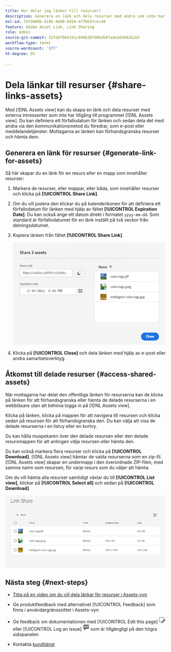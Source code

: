 ```yaml
---
title: Hur delar jag länkar till resurser?
description: Generera en länk och dela resurser med andra som inte har tillgång till programmet  [!DNL Assets view] .
exl-id: 7d7d488b-410b-4e90-bd10-4ffbb5fcec49
feature: Adobe Asset Link, Link Sharing
role: Admin
source-git-commit: 32fdbf9b4151c949b307d8bd587ade163682b2e5
workflow-type: tm+mt
source-wordcount: '377'
ht-degree: 0%

---
```


# Dela länkar till resurser {#share-links-assets}

Med [!DNL Assets view] kan du skapa en länk och dela resurser med externa intressenter som inte har tillgång till programmet [!DNL Assets view]. Du kan definiera ett förfallodatum för länken och sedan dela det med andra via den kommunikationsmetod du föredrar, som e-post eller meddelandetjänster. Mottagarna av länken kan förhandsgranska resurser och hämta dem.

## Generera en länk för resurser {#generate-link-for-assets}

Så här skapar du en länk för en resurs eller en mapp som innehåller resurser:

1. Markera de resurser, eller mappar, eller båda, som innehåller resurser och klicka på **[!UICONTROL Share Link]**.

1. Om du vill justera den klickar du på kalenderikonen för att definiera ett förfallodatum för länken med hjälp av fältet **[!UICONTROL Expiration Date]**. Du kan också ange ett datum direkt i formatet `yyyy-mm-dd`. Som standard är förfallodatumet för en länk inställt på två veckor från delningsdatumet.

1. Kopiera länken från fältet **[!UICONTROL Share Link]**.

   ![Alternativ för att beskära och räta upp](assets/share-asset-link.png)

1. Klicka på **[!UICONTROL Close]** och dela länken med hjälp av e-post eller andra samarbetsverktyg.

## Åtkomst till delade resurser {#access-shared-assets}

När mottagarna har delat den offentliga länken för resurserna kan de klicka på länken för att förhandsgranska eller hämta de delade resurserna i en webbläsare utan att behöva logga in på [!DNL Assets view].

Klicka på länken, klicka på mappen för att navigera till resursen och klicka sedan på resursen för att förhandsgranska den. Du kan välja att visa de delade resurserna i en listvy eller en kortvy.

Du kan hålla muspekaren över den delade resursen eller den delade resursmappen för att antingen välja resursen eller hämta den.

Du kan också markera flera resurser och klicka på **[!UICONTROL Download]**. [!DNL Assets view] hämtar de valda resurserna som en zip-fil. [!DNL Assets view] skapar en undermapp i den överordnade ZIP-filen, med samma namn som resursen, för varje resurs som du väljer att hämta.

Om du vill hämta alla resurser samtidigt växlar du till **[!UICONTROL List view]**, klickar på **[!UICONTROL Select all]** och sedan på **[!UICONTROL Download]**.

![Förhandsgranska delade resurser](assets/preview-shared-assets.png)

## Nästa steg {#next-steps}

* [Titta på en video om du vill dela länkar för resurser i Assets-vyn](https://experienceleague.adobe.com/docs/experience-manager-learn/assets-essentials/basics/link-sharing.html)

* Ge produktfeedback med alternativet [!UICONTROL Feedback] som finns i användargränssnittet i Assets-vyn

* Ge feedback om dokumentationen med [!UICONTROL Edit this page] ![redigera sidan](assets/do-not-localize/edit-page.png) eller [!UICONTROL Log an issue] ![skapa ett GitHub-problem](assets/do-not-localize/github-issue.png) som är tillgängligt på den högra sidopanelen

* Kontakta [kundtjänst](https://experienceleague.adobe.com/?support-solution=General#support)
